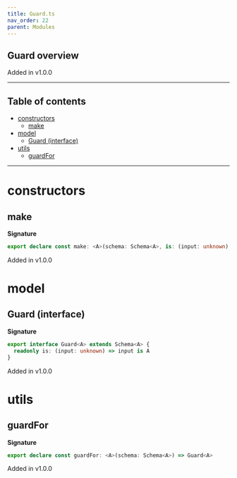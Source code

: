 ```yaml
---
title: Guard.ts
nav_order: 22
parent: Modules
---
```


## Guard overview

Added in v1.0.0

---

<h2 class="text-delta">Table of contents</h2>

- [constructors](#constructors)
  - [make](#make)
- [model](#model)
  - [Guard (interface)](#guard-interface)
- [utils](#utils)
  - [guardFor](#guardfor)

---

# constructors

## make

**Signature**

```ts
export declare const make: <A>(schema: Schema<A>, is: (input: unknown) => input is A) => Guard<A>
```

Added in v1.0.0

# model

## Guard (interface)

**Signature**

```ts
export interface Guard<A> extends Schema<A> {
  readonly is: (input: unknown) => input is A
}
```

Added in v1.0.0

# utils

## guardFor

**Signature**

```ts
export declare const guardFor: <A>(schema: Schema<A>) => Guard<A>
```

Added in v1.0.0
